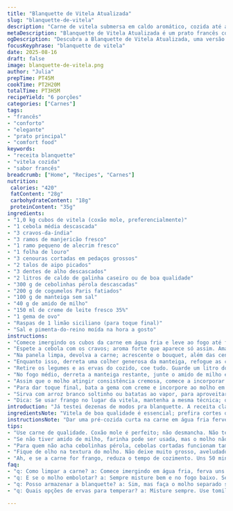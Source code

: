 ```yaml
---
title: "Blanquette de Vitela Atualizada"
slug: "blanquette-de-vitela"
description: "Carne de vitela submersa em caldo aromático, cozida até alcançar maciez sem desmanchar. Pequenas cebolas douradas, cogumelos salteados completam, envolvidos por molho espesso feito com base em roux leve, creme e gemas que equilibram textura e sabor. Aromáticos clássicos junto a cenoura e aipo para estrutura. Uma adaptação substitui a farinha por amido de milho para leveza, troca o bouquet garni por manjericão e alecrim, e inclui limão siciliano para frescor no final. Método de cozimento aprimorado com etapas repaginadas e tempos ajustados, garantindo sabor intenso e textura perfeita. Ideal para quem valoriza detalhes, sabores que evoluem e aula prática dos segredos da cozinha francesa em casa."
metaDescription: "Blanquette de Vitela Atualizada é um prato francês com sabor intenso, leveza e frescor. Faça em casa e surpreenda."
ogDescription: "Descubra a Blanquette de Vitela Atualizada, uma versão leve e fresca de um clássico francês. Ideal para quem valoriza sabores e texturas."
focusKeyphrase: "blanquette de vitela"
date: 2025-08-16
draft: false
image: blanquette-de-vitela.png
author: "Julia"
prepTime: PT45M
cookTime: PT2H20M
totalTime: PT3H5M
recipeYield: "6 porções"
categories: ["Carnes"]
tags:
- "francês"
- "conforto"
- "elegante"
- "prato principal"
- "comfort food"
keywords:
- "receita blanquette"
- "vitela cozida"
- "sabor francês"
breadcrumb: ["Home", "Recipes", "Carnes"]
nutrition: 
 calories: "420"
 fatContent: "28g"
 carbohydrateContent: "18g"
 proteinContent: "35g"
ingredients:
- "1,0 kg cubos de vitela (coxão mole, preferencialmente)"
- "1 cebola média descascada"
- "3 cravos-da-índia"
- "3 ramos de manjericão fresco"
- "1 ramo pequeno de alecrim fresco"
- "1 folha de louro"
- "3 cenouras cortadas em pedaços grossos"
- "2 talos de aipo picados"
- "3 dentes de alho descascados"
- "2 litros de caldo de galinha caseiro ou de boa qualidade"
- "300 g de cebolinhas pérola descascadas"
- "200 g de cogumelos Paris fatiados"
- "100 g de manteiga sem sal"
- "40 g de amido de milho"
- "150 ml de creme de leite fresco 35%"
- "1 gema de ovo"
- "Raspas de 1 limão siciliano (para toque final)"
- "Sal e pimenta-do-reino moída na hora a gosto"
instructions:
- "Comece imergindo os cubos da carne em água fria e leve ao fogo até ferver rápido; isso tira o sangue e impurezas. Cozinhe só uns três minutos — a carne não deve começar a cozinhar de verdade aqui. Escorra e lave com água fria para remover espuma e sujidades. Seque a panela que vai usar para o cozimento principal."
- "Espete a cebola com os cravos; aroma forte que aparece só assim. Amarre as ervas – manjericão e alecrim junto da folha de louro como um sachê improvisado. Isso permite retirar fácil depois. Nada de deixar ervas soltas, podem causar amargor."
- "Na panela limpa, devolva a carne; acrescente o bouquet, além das cenouras, aipo, alho e o caldo de galinha gelado – assim ela cozinha por igual. Leve a ferver e diminua. Mantenha fervura branda, borbulhando de leve, sem cobrir, por volta de 1h5min a 1h15min. Teste com garfo, deve estar macia sem despedaçar – vitela é delicada demais para desmanchar."
- "Enquanto isso, derreta uma colher generosa da manteiga, refogue as cebolinhas e os cogumelos em fogo médio-alto. O segredo: deixá-los dourar bem antes de mexer. Eles precisam perder um pouco da umidade e ganhar textura corada, ter leve crocância. Reserve."
- "Retire os legumes e as ervas do cozido, coe tudo. Guarde um litro do caldo filtrado; se faltar, complete com água fria. Recoloque a carne na panela limpa e acostume-se com o líquido limpo, um base neutra para o próximo passo."
- "No fogo médio, derreta a manteiga restante, junte o amido de milho em chuva rápida e mexa sem parar para cozinhar o gosto do amido cru, apenas uns 40 segundos. Isso evita que empelote depois. Vai engrossar devagar; adicione o caldo em fio, sempre mexendo rápido com batedor para não embolar."
- "Assim que o molho atingir consistência cremosa, comece a incorporar a carne, as cebolinhas e os cogumelos. Abaixe o fogo e deixe uns cinco minutinhos, os sabores se alinham, os pedaços absorvem o molho. Se faltar líquido, ajuste com água; o molho não deve ficar grosso como creme de leite batido, mas aveludado."
- "Para dar toque final, bata a gema com creme e incorpore ao molho em fio, mexendo vigorosamente fora do fogo para não talhar. O calor dos ingredientes termina o cozimento da gema. Acerte sal, pimenta e adicione as raspas do limão siciliano, que trazem leve acidez e frescor."
- "Sirva com arroz branco soltinho ou batatas ao vapor, para aproveitar essa textura aveludada da blanquette. Evite aquecer repetidas vezes, a gema pode talhar e a carne endurecer."
- "Dica: Se usar frango no lugar da vitela, mantenha a mesma técnica; o tempo de cozimento reduz para 50 minutos, e uso ervas como tomilho e louro, sem manjericão. Cebolinhas podem ser substituídas por cebolas médias cortadas em quatro, refogadas até dourar."
introduction: "Já testei dezenas de modos pra blanquette. A receita clássica francesa é linda na teoria, mas tem umas pegadinhas que acabavam deixando a carne dura ou o molho embolotado. Mudei a farinha por amido pra um molho mais leve; troquei o bouquet pra ervas mais perfumadas da horta. Senti falta de frescor, aí entra o limão na finalização – não espalha aroma, mas dá aquela nota inesperada. Cozinhar a carne no caldo gelado, levar a fervura branda... Sem pressa e sem pular etapas, porque isso mantém tudo íntegro e saboroso. É comida francesa com alma brasileira, toque pessoal. Um prato elegante, mas daquelas que abrigam histórias na cozinha, panela, e faz lembrarem do conforto da casa."
ingredientsNote: "Vitela de boa qualidade é essencial; prefira cortes que não desmanchem na hora do cozimento, como coxão mole ou interior de coxa. Não tenha pena do bouquet garni - erra quem acha que dá pra deixar direto, eles soltam amargor se cozinharem demais. O uso do amido substitui farinha e torna o molho mais leve, ideal para quem quer tirar aquela impressão grudenta. Se não achar cebolinhas pérola frescas, cebolas baby ou cortadas em pedaços funcionam bem, desde que douradas devagar. Caldo caseiro deixa tudo mais rico, mas caldo pronto é opção válida desde que não seja exageradamente salgado."
instructionsNote: "Dar uma pré-cozida curta na carne em água fria fervente vai limpar tudo e evitar sabores estranhos. Jamais apresse o cozimento; a blanquette pede fogo baixo e paciência, textura é tudo aqui. Filtrar legume e ervas ajuda a evitar molho turvo, a textura deve ser lisa e brilhante. Refogar cebolinhas e cogumelos separadamente traz contraste que o molho apesar de cremoso não cobre, dá aquela crocância que faz toda diferença. A gema misturada com creme na finalização é o segredo que dá corpo e leveza junto, evitando o uso excessivo de cremes. Toques cítricos no final revitalizam o prato, uma pequena revolução no tradicional. Testei variações, sempre atento aos sinais visuais e textura, esqueça relógio — a mão e o olho dizem mais."
tips:
- "Use carne de qualidade. Coxão mole é perfeito; não desmancha. Não tenha pressa no cozimento, é devagar que ela fica macia. Lembre-se do caldo gelado. Assim, a carne cozinha melhor e fica suculenta."
- "Se não tiver amido de milho, farinha pode ser usada, mas o molho não vai ser tão leve. No refogado das cebolinhas e cogumelos, não mexa muito. Deixe dourar bem, textura é fundamental. Essa crocância vai brilhar na combinação."
- "Para quem não acha cebolinhas pérola, cebolas cortadas funcionam também. Douradas são essenciais. O caldo caseiro enriquece, mas pode usar comprado. Desde que não seja muito salgado, dá pra usar. O gosto da base é tudo."
- "Fique de olho na textura do molho. Não deixe muito grosso, aveludado é o ideal. Quando for incorporar a gema com creme, tire do fogo antes. Assim evita talhar. A acidez do limão siciliano é um detalhe que faz diferença."
- "Ah, e se a carne for frango, reduza o tempo de cozimento. Uns 50 minutos funcionam bem. Mas mantenha as ervas simples, tomilho e louro combinam. Não use manjericão. O gosto traz leveza, mas o frango pede uma abordagem diferente."
faq:
- "q: Como limpar a carne? a: Comece imergindo em água fria, ferva uns minutos. Assim, tira impurezas. Escorra e lave bem. Isso ajuda no gosto."
- "q: E se o molho embolotar? a: Sempre misture bem e no fogo baixo. Se precisar, adicione caldo aos poucos, mexer é crucial. Molho cremoso precisa de atenção."
- "q: Posso armazenar a blanquette? a: Sim, mas faça o molho separado se for aquecer depois. O calor pode alterar a textura. Carne resseca, então atenção ao reaquecer."
- "q: Quais opções de ervas para temperar? a: Misture sempre. Use tomilho ou louro, mas evite ervas muito fortes. Elas não combinam com o prato. Prefira frescas."

---
```

